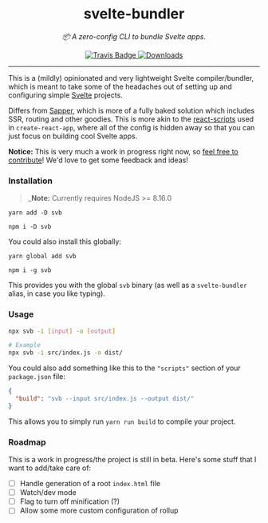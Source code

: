 <div align="center" margin="0 auto 20px">
    <h1>svelte-bundler</h1>
    <p style="font-style: italic;">📦 A zero-config CLI to bundle Svelte apps.</p>
    <div>
        <a href='https://travis-ci.org/himynameisdave/svb'>
            <img src="https://api.travis-ci.org/himynameisdave/svb.svg?branch=master" alt="Travis Badge" />
        </a>
        <!-- <a href='https://coveralls.io/github/himynameisdave/svb?branch=master'>
            <img src='https://coveralls.io/repos/github/himynameisdave/svb/badge.svg?branch=master' alt='Coverage Status' />
        </a> -->
        <a href="https://www.npmjs.com/package/svb">
            <img src="https://img.shields.io/npm/dt/svb.svg" alt="Downloads">
        </a>
    </div>
</div>

---

This is a (mildly) opinionated and very lightweight Svelte compiler/bundler, which is meant to take some of the headaches out of setting up and configuring simple [Svelte](https://svelte.dev/) projects.

Differs from [Sapper](https://sapper.svelte.dev), which is more of a fully baked solution which includes SSR, routing and other goodies. This is more akin to the [react-scripts](https://github.com/facebook/create-react-app/tree/master/packages/react-scripts) used in `create-react-app`, where all of the config is hidden away so that you can just focus on building cool Svelte apps.

**Notice:** This is very much a work in progress right now, so [feel free to contribute](https://github.com/himynameisdave/svb/blob/master/.github/CONTRIBUTING.md)! We'd love to get some feedback and ideas!

### Installation

> _**Note:** Currently requires NodeJS >= 8.16.0

```
yarn add -D svb

npm i -D svb
```

You could also install this globally:

```
yarn global add svb

npm i -g svb
```

This provides you with the global `svb` binary (as well as a `svelte-bundler` alias, in case you like typing).

### Usage

```bash
npx svb -i [input] -o [output]

# Example
npx svb -i src/index.js -o dist/
```

You could also add something like this to the `"scripts"` section of your `package.json` file:

```json
{
  "build": "svb --input src/index.js --output dist/"
}
```

This allows you to simply run `yarn run build` to compile your project.

### Roadmap

This is a work in progress/the project is still in beta. Here's some stuff that I want to add/take care of:

- [ ] Handle generation of a root `index.html` file
- [ ] Watch/dev mode
- [ ] Flag to turn off minification (?)
- [ ] Allow some more custom configuration of rollup
